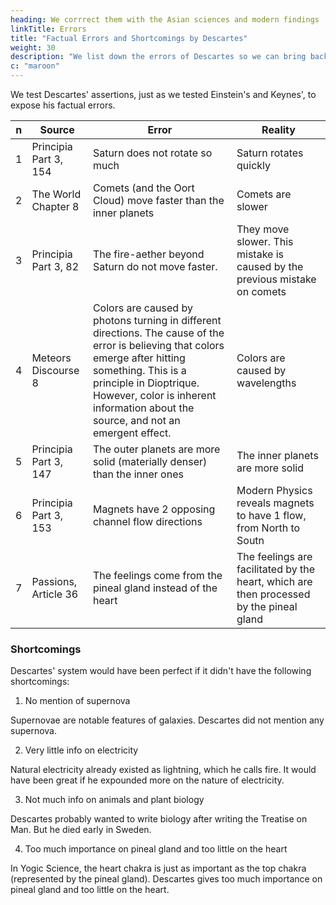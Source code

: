 ```yaml
---
heading: We corrrect them with the Asian sciences and modern findings
linkTitle: Errors
title: "Factual Errors and Shortcomings by Descartes"
weight: 30
description: "We list down the errors of Descartes so we can bring back an error-free Cartesian Science"
c: "maroon"
---
```


We test Descartes' assertions, just as we tested Einstein's and Keynes', to expose his factual errors. 


n | Source | Error | Reality
--- | --- | --- | ---
1 | Principia Part 3, 154 | Saturn does not rotate so much | Saturn rotates quickly
2 | The World Chapter 8 | Comets (and the Oort Cloud) move faster than the inner planets | Comets are slower
3 | Principia Part 3, 82 | The fire-aether beyond Saturn do not move faster. | They move slower. This mistake is caused by the previous mistake on comets
4 | Meteors Discourse 8 | Colors are caused by photons turning in different directions. The cause of the error is believing that colors emerge after hitting something. This is a principle in Dioptrique. However, color is inherent information about the source, and not an emergent effect. | Colors are caused by wavelengths
5 | Principia Part 3, 147 | The outer planets are more solid (materially denser) than the inner ones | The inner planets are more solid
6 | Principia Part 3, 153 | Magnets have 2 opposing channel flow directions | Modern Physics reveals magnets to have 1 flow, from North to Soutn
7 | Passions, Article 36 | The feelings come from the pineal gland instead of the heart | The feelings are facilitated by the heart, which are then processed by the pineal gland


### Shortcomings

Descartes' system would have been perfect if it didn't have the following shortcomings:

1. No mention of supernova

Supernovae are notable features of galaxies. Descartes did not mention any supernova. 

2. Very little info on electricity

Natural electricity already existed as lightning, which he calls fire. It would have been great if he expounded more on the nature of electricity. 

3. Not much info on animals and plant biology

Descartes probably wanted to write biology after writing the Treatise on Man. But he died early in Sweden. 

4. Too much importance on pineal gland and too little on the heart

In Yogic Science, the heart chakra is just as important as the top chakra (represented by the pineal gland). Descartes gives too much importance on pineal gland and too little on the heart.

